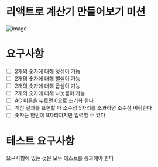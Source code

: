 # 리액트로 계산기 만들어보기 미션

![image](https://user-images.githubusercontent.com/41019113/175235647-83e19cb4-d736-45f7-acf6-c8a3e9775399.png)

# 요구사항
- [ ] 2개의 숫자에 대해 덧셈이 가능
- [ ] 2개의 숫자에 대해 뺄셈이 가능
- [ ] 2개의 숫자에 대해 곱셈이 가능
- [ ] 2개의 숫자에 대해 나눗셈이 가능
- [ ] AC 버튼을 누르면 0으로 초기화 한다
- [ ] 계산 결과를 표현할 때 소수점 5자리를 초과하면 소수점 버림한다
- [ ] 숫자는 한번에 9자리까지만 입력할 수 있다

# 테스트 요구사항
요구사항에 있는 것은 모두 테스트를 통과해야 한다
